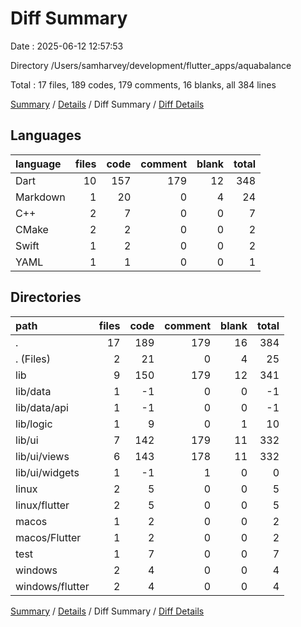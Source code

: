 # Diff Summary

Date : 2025-06-12 12:57:53

Directory /Users/samharvey/development/flutter_apps/aquabalance

Total : 17 files,  189 codes, 179 comments, 16 blanks, all 384 lines

[Summary](results.md) / [Details](details.md) / Diff Summary / [Diff Details](diff-details.md)

## Languages
| language | files | code | comment | blank | total |
| :--- | ---: | ---: | ---: | ---: | ---: |
| Dart | 10 | 157 | 179 | 12 | 348 |
| Markdown | 1 | 20 | 0 | 4 | 24 |
| C++ | 2 | 7 | 0 | 0 | 7 |
| CMake | 2 | 2 | 0 | 0 | 2 |
| Swift | 1 | 2 | 0 | 0 | 2 |
| YAML | 1 | 1 | 0 | 0 | 1 |

## Directories
| path | files | code | comment | blank | total |
| :--- | ---: | ---: | ---: | ---: | ---: |
| . | 17 | 189 | 179 | 16 | 384 |
| . (Files) | 2 | 21 | 0 | 4 | 25 |
| lib | 9 | 150 | 179 | 12 | 341 |
| lib/data | 1 | -1 | 0 | 0 | -1 |
| lib/data/api | 1 | -1 | 0 | 0 | -1 |
| lib/logic | 1 | 9 | 0 | 1 | 10 |
| lib/ui | 7 | 142 | 179 | 11 | 332 |
| lib/ui/views | 6 | 143 | 178 | 11 | 332 |
| lib/ui/widgets | 1 | -1 | 1 | 0 | 0 |
| linux | 2 | 5 | 0 | 0 | 5 |
| linux/flutter | 2 | 5 | 0 | 0 | 5 |
| macos | 1 | 2 | 0 | 0 | 2 |
| macos/Flutter | 1 | 2 | 0 | 0 | 2 |
| test | 1 | 7 | 0 | 0 | 7 |
| windows | 2 | 4 | 0 | 0 | 4 |
| windows/flutter | 2 | 4 | 0 | 0 | 4 |

[Summary](results.md) / [Details](details.md) / Diff Summary / [Diff Details](diff-details.md)